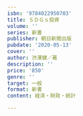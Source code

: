 ```yaml
---
isbn: '9784022950703'
title: ＳＤＧｓ投資
volume: ''
series: 新書
publisher: 朝日新聞出版
pubdate: '2020-05-13'
cover: ''
author: 渋澤健／著
description: ''
price: '850'
genre: ''
target: 一般
format: 新書
content: 経済・財政・統計

---
```

